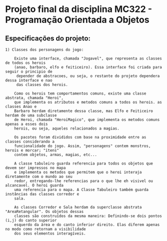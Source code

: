 # Projeto final da disciplina MC322 - Programação Orientada a Objetos

## Especificações do projeto:
 
	1) Classes dos personagens do jogo:
		
		Existe uma interface, chamada "Jogavel", que representa as classes de todos os herois 
		(anao, barbaro, elfo e feiticeiro). Essa interface foi criada para seguir o principio de
		 depender de abstracoes, ou seja, o restante do projeto dependera dessa interface e nao 
		 das classes dos herois.
		
		Como os herois tem comportamentos comuns, existe uma classe abstrata, chamada "Heroi", 
		que implementa os atributos e metodos comuns a todos os herois. as classes Anao e 
		Barbaro herdam diretamente dessa classe, mas Elfo e Feiticeiro herdam de uma subclasse 
		de Heroi, chamada "HeroiMagico", que implementa os metodos comuns apenas a esses dois 
		herois, ou seja, aqueles relacionados a magias.
		
		Os pacotes foram divididos com base na proximidade entre as classes considerando a
		funcionalidade do jogo. Assim, "personagens" contem monstros, herois e morcar; "itens" 
		contem objetos, armas, magias, etc... 
		
		A classe tabuleiro guarda referencia para todos os objetos que devem ser impressos no mapa
		e implementa os metodos que permitem que o heroi interaja diretamente com o mundo ao seu
		redor, entregando-lhe referencias para o que lhe eh visivel ou alcancavel. O heroi guarda
		uma referencia para o mapa. A Classe Tabuleiro também guarda instâncias das classes corredor e
		sala.
		
		As classes Corredor e Sala herdam da superclasse abstrata "AreaRetangular". Os objetos dessas
		classes são construídos da mesma maneira: Definindo-se dois pontos (i,j) do canto superior
		esquerdo da área e do canto inferior direito. Elas diferem apenas no modo como retornam a visibilidade
		dos seus elementos interagíveis.
		
		

